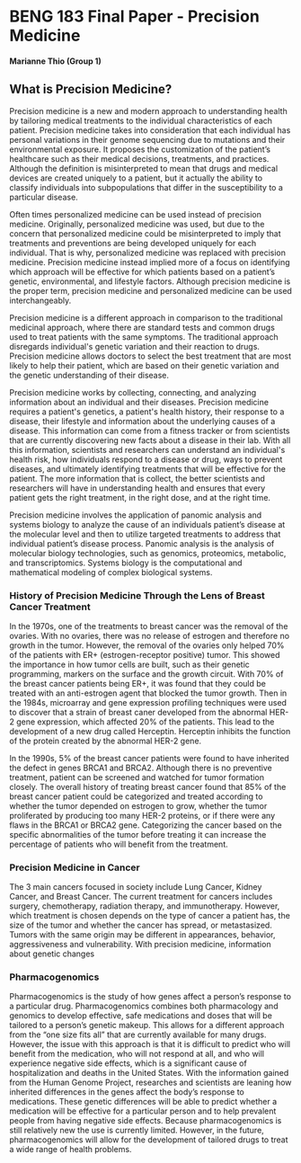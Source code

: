 # BENG 183 Final Paper - Precision Medicine
#### Marianne Thio (Group 1)

## What is Precision Medicine?
Precision medicine is a new and modern approach to understanding health by tailoring medical treatments to the individual characteristics of each patient. Precision medicine takes into consideration that each individual has personal variations in their genome sequencing due to mutations and their environmental exposure. It proposes the customization of the patient’s healthcare such as their medical decisions, treatments, and practices. Although the definition is misinterpreted to mean that drugs and medical devices are created uniquely to a patient, but it actually the ability to classify individuals into subpopulations that differ in the susceptibility to a particular disease.

Often times personalized medicine can be used instead of precision medicine. Originally, personalized medicine was used, but due to the concern that personalized medicine could be misinterpreted to imply that treatments and preventions are being developed uniquely for each individual. That is why, personalized medicine was replaced with precision medicine. Precision medicine instead implied more of a focus on identifying which approach will be effective for which patients based on a patient’s genetic, environmental, and lifestyle factors. Although precision medicine is the proper term, precision medicine and personalized medicine can be used interchangeably.

Precision medicine is a different approach in comparison to the traditional medicinal approach, where there are standard tests and common drugs used to treat patients with the same symptoms. The traditional approach disregards individual's genetic variation and their reaction to drugs. Precision medicine allows doctors to select the best treatment that are most likely to help their patient, which are based on their genetic variation and the genetic understanding of their disease.

Precision medicine works by collecting, connecting, and analyzing information about an individual and their diseases. Precision medicine requires a patient's genetics, a patient's health history, their response to a disease, their lifestyle and information about the underlying causes of a disease. This information can come from a fitness tracker or from scientists that are currently discovering new facts about a disease in their lab. With all this information, scientists and researchers can understand an individual's health risk, how individuals respond to a disease or drug, ways to prevent diseases, and ultimately identifying treatments that will be effective for the patient. The more information that is collect, the better scientists and researchers will have in understanding health and ensures that every patient gets the right treatment, in the right dose, and at the right time.

Precision medicine involves the application of panomic analysis and systems biology to analyze the cause of an individuals patient’s disease at the molecular level and then to utilize targeted treatments to address that individual patient’s disease process. Panomic analysis is the analysis of molecular biology technologies, such as genomics, proteomics, metabolic, and transcriptomics. Systems biology is the computational and mathematical modeling of complex biological systems. 

### History of Precision Medicine Through the Lens of Breast Cancer Treatment
In the 1970s, one of the treatments to breast cancer was the removal of the ovaries. With no ovaries, there was no release of estrogen and therefore no growth in the tumor. However, the removal of the ovaries only helped 70% of the patients with ER+ (estrogen-receptor positive) tumor. This showed the importance in how tumor cells are built, such as their genetic programming, markers on the surface and the growth circuit. With 70% of the breast cancer patients being ER+, it was found that they could be treated with an anti-estrogen agent that blocked the tumor growth. Then in the 1984s, microarray and gene expression profiling techniques were used to discover that a strain of breast caner developed from the abnormal HER-2 gene expression, which affected 20% of the patients. This lead to the development of a new drug called Herceptin. Herceptin inhibits the function of the protein created by the abnormal HER-2 gene.

In the 1990s, 5% of the breast cancer patients were found to have inherited the defect in genes BRCA1 and BRCA2. Although there is no preventive treatment, patient can be screened and watched for tumor formation closely. The overall history of treating breast cancer found that 85% of the breast cancer patient could be categorized and treated according to whether the tumor depended on estrogen to grow, whether the tumor proliferated by producing too many HER-2 proteins, or if there were any flaws in the BRCA1 or BRCA2 gene. Categorizing the cancer based on the specific abnormalities of the tumor before treating it can increase the percentage of patients who will benefit from the treatment.

### Precision Medicine in Cancer
The 3 main cancers focused in society include Lung Cancer, Kidney Cancer, and Breast Cancer. The current treatment for cancers includes surgery, chemotherapy, radiation therapy, and immunotherapy. However, which treatment is chosen depends on the type of cancer a patient has, the size of the tumor and whether the cancer has spread, or metastasized. Tumors with the same origin may be different in appearances, behavior, aggressiveness and vulnerability. With precision medicine, information about genetic changes

### Pharmacogenomics
Pharmacogenomics is the study of how genes affect a person’s response to a particular drug. Pharmacogenomics combines both pharmacology and genomics to develop effective, safe medications and doses that will be tailored to a person’s genetic makeup. This allows for a different approach from the “one size fits all” that are currently available for many drugs. However, the issue with this approach is that it is difficult to predict who will benefit from the medication, who will not respond at all, and who will experience negative side effects, which is a significant cause of hospitalization and deaths in the United States. With the information gained from the Human Genome Project, researches and scientists are leaning how inherited differences in the genes affect the body’s response to medications. These genetic differences will be able to predict whether a medication will be effective for a particular person and to help prevalent people from having negative side effects. Because pharmacogenomics is still relatively new the use is currently limited. However, in the future, pharmacogenomics will allow for the development of tailored drugs to treat a wide range of health problems. 
